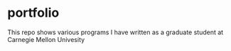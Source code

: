 # portfolio
This repo shows various programs I have written as a graduate student at Carnegie Mellon Univesity
